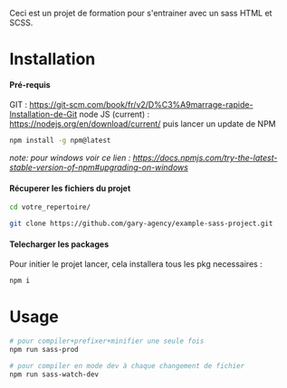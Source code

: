 Ceci est un projet de formation pour s'entrainer avec un sass HTML et SCSS.


# Installation
#### Pré-requis
GIT : https://git-scm.com/book/fr/v2/D%C3%A9marrage-rapide-Installation-de-Git
node JS (current) : https://nodejs.org/en/download/current/
puis lancer un update de NPM
```bash
npm install -g npm@latest
```
*note: pour windows voir ce lien : https://docs.npmjs.com/try-the-latest-stable-version-of-npm#upgrading-on-windows*
#### Récuperer les fichiers du projet
```bash
cd votre_repertoire/

git clone https://github.com/gary-agency/example-sass-project.git
```
#### Telecharger les packages
Pour initier le projet lancer, cela installera tous les pkg necessaires :
```bash
npm i
```

# Usage
```bash
# pour compiler+prefixer+minifier une seule fois
npm run sass-prod

# pour compiler en mode dev à chaque changement de fichier
npm run sass-watch-dev
```
